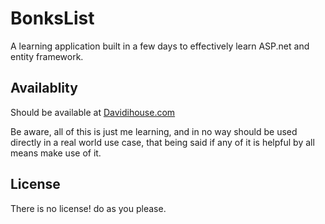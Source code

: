 # BonksList

A learning application built in a few days to effectively learn ASP.net and entity framework.

## Availablity

Should be available at [Davidihouse.com](https://davidihouse.com)

Be aware, all of this is just me learning, and in no way should be used directly in a real world use case, that being said if any of it is helpful by all means make use of it.

## License
There is no license! do as you please.
